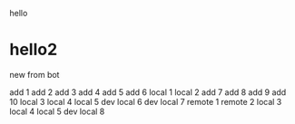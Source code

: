 hello

hello2
=======


new from bot

add 1
add 2
add 3
add 4
add 5
add 6
local 1
local 2
add 7
add 8
add 9
add 10
local 3
local 4
local 5
dev local 6
dev local 7
remote 1
remote 2
local 3
local 4
local 5
dev local 8
